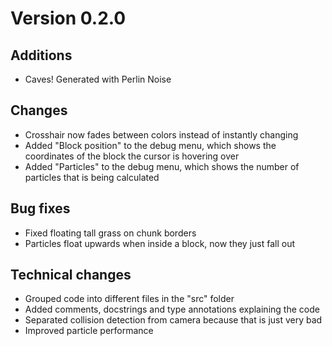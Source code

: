 # Version 0.2.0

## Additions

- Caves! Generated with Perlin Noise

## Changes

- Crosshair now fades between colors instead of instantly changing
- Added "Block position" to the debug menu, which shows the coordinates of the block the cursor is hovering over
- Added "Particles" to the debug menu, which shows the number of particles that is being calculated

## Bug fixes

- Fixed floating tall grass on chunk borders
- Particles float upwards when inside a block, now they just fall out

## Technical changes

- Grouped code into different files in the "src" folder
- Added comments, docstrings and type annotations explaining the code
- Separated collision detection from camera because that is just very bad
- Improved particle performance

